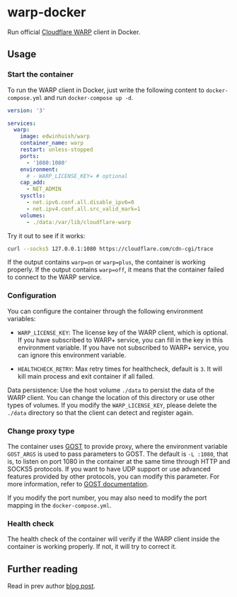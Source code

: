 # warp-docker

Run official [Cloudflare WARP](https://1.1.1.1/) client in Docker.

## Usage

### Start the container

To run the WARP client in Docker, just write the following content to `docker-compose.yml` and run `docker-compose up -d`.

```yaml
version: '3'

services:
  warp:
    image: edwinhuish/warp
    container_name: warp
    restart: unless-stopped
    ports:
      - '1080:1080'
    environment:
      # - WARP_LICENSE_KEY= # optional
    cap_add:
      - NET_ADMIN
    sysctls:
      - net.ipv6.conf.all.disable_ipv6=0
      - net.ipv4.conf.all.src_valid_mark=1
    volumes:
      - ./data:/var/lib/cloudflare-warp
```

Try it out to see if it works:

```bash
curl --socks5 127.0.0.1:1080 https://cloudflare.com/cdn-cgi/trace
```

If the output contains `warp=on` or `warp=plus`, the container is working properly. If the output contains `warp=off`, it means that the container failed to connect to the WARP service.

### Configuration

You can configure the container through the following environment variables:

- `WARP_LICENSE_KEY`: The license key of the WARP client, which is optional. If you have subscribed to WARP+ service, you can fill in the key in this environment variable. If you have not subscribed to WARP+ service, you can ignore this environment variable.

- `HEALTHCHECK_RETRY`: Max retry times for healthcheck, default is `3`. It will kill main process and exit container if all failed.
  
Data persistence: Use the host volume `./data` to persist the data of the WARP client. You can change the location of this directory or use other types of volumes. If you modify the `WARP_LICENSE_KEY`, please delete the `./data` directory so that the client can detect and register again.

### Change proxy type

The container uses [GOST](https://github.com/ginuerzh/gost) to provide proxy, where the environment variable `GOST_ARGS` is used to pass parameters to GOST. The default is `-L :1080`, that is, to listen on port 1080 in the container at the same time through HTTP and SOCKS5 protocols. If you want to have UDP support or use advanced features provided by other protocols, you can modify this parameter. For more information, refer to [GOST documentation](https://v2.gost.run/en/).

If you modify the port number, you may also need to modify the port mapping in the `docker-compose.yml`.

### Health check

The health check of the container will verify if the WARP client inside the container is working properly. If not, it will try to correct it.

## Further reading

Read in prev author [blog post](https://blog.caomingjun.com/run-cloudflare-warp-in-docker/en/#How-it-works).
